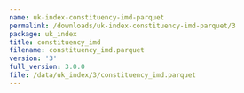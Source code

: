 ```yaml
---
name: uk-index-constituency-imd-parquet
permalink: /downloads/uk-index-constituency-imd-parquet/3
package: uk_index
title: constituency_imd
filename: constituency_imd.parquet
version: '3'
full_version: 3.0.0
file: /data/uk_index/3/constituency_imd.parquet
---
```

